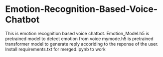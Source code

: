 # Emotion-Recognition-Based-Voice-Chatbot

This is emotion recognition based voice chatbot.
Emotion_Model.h5 is pretrained model to detect emotion from voice
mymode.h5 is pretrained transformer model to generate reply accoriding to the reponse of the user.
Install requirements.txt for merged.ipynb to work
